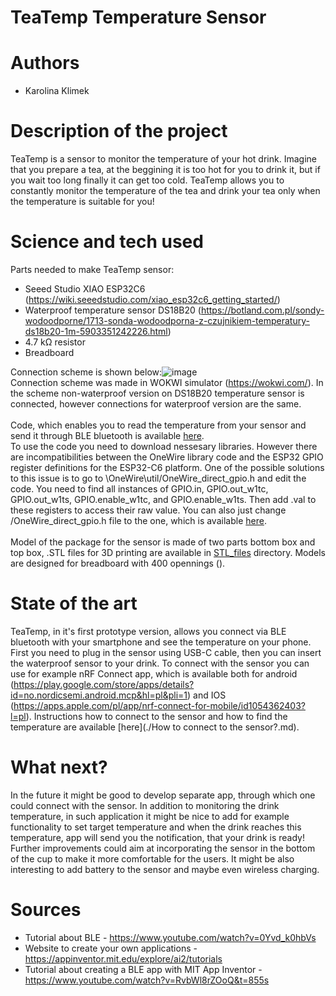 # TeaTemp Temperature Sensor
# Authors 
- Karolina Klimek
# Description of the project 
TeaTemp is a sensor to monitor the temperature of your hot drink. Imagine that you prepare a tea, at the beggining it is too hot for you to drink it, but if you wait too long finally it can get too cold. TeaTemp allows you to constantly monitor the temperature of the tea and drink your tea only when the temperature is suitable for you! 
# Science and tech used 
Parts needed to make TeaTemp sensor: <br />
- Seeed Studio XIAO ESP32C6 (https://wiki.seeedstudio.com/xiao_esp32c6_getting_started/) <br />
- Waterproof temperature sensor DS18B20 (https://botland.com.pl/sondy-wodoodporne/1713-sonda-wodoodporna-z-czujnikiem-temperatury-ds18b20-1m-5903351242226.html) <br />
- 4.7 kΩ resistor <br />
- Breadboard

Connection scheme is shown below:![image](https://github.com/user-attachments/assets/5fe416a5-7dfc-44ad-a2ea-5f58a9a82e8d) <br />
Connection scheme was made in WOKWI simulator (https://wokwi.com/). In the scheme non-waterproof version on DS18B20 temperature sensor is connected, however connections for waterproof version are the same. <br /> <br />
Code, which enables you to read the temperature from your sensor and send it through BLE bluetooth is available [here](./TeaTemp-code.ino). <br />
To use the code you need to download nessesary libraries. However there are incompatibilities between the OneWire library code and the ESP32 GPIO register definitions for the ESP32-C6 platform. One of the possible solutions to this issue is to go to \OneWire\util/OneWire_direct_gpio.h and edit the code. You need to find all instances of GPIO.in, GPIO.out_w1tc, GPIO.out_w1ts, GPIO.enable_w1tc, and GPIO.enable_w1ts. Then add .val to these registers to access their raw value. You can also just change /OneWire_direct_gpio.h file to the one, which is available [here](./OneWire_direct_gpio.h). <br /> <br />
Model of the package for the sensor is made of two parts bottom box and top box, .STL files for 3D printing are available in [STL_files](./STL_files/) directory. Models are designed for breadboard with 400 opennings ().

# State of the art 
TeaTemp, in it's first prototype version, allows you connect via BLE bluetooth with your smartphone and see the temperature on your phone. First you need to plug in the sensor using USB-C cable, then you can insert the waterproof sensor to your drink. To connect with the sensor you can use for example nRF Connect app, which is available both for android (https://play.google.com/store/apps/details?id=no.nordicsemi.android.mcp&hl=pl&pli=1) and IOS (https://apps.apple.com/pl/app/nrf-connect-for-mobile/id1054362403?l=pl). Instructions how to connect to the sensor and how to find the temperature are available [here](./How to connect to the sensor?.md).
# What next?
In the future it might be good to develop separate app, through which one could connect with the sensor. In addition to monitoring the drink temperature, in such application it might be nice to add for example functionality to set target temperature and when the drink reaches this temperature, app will send you the notification, that your drink is ready! Further improvements could aim at incorporating the sensor in the bottom of the cup to make it more comfortable for the users. It might be also interesting to add battery to the sensor and maybe even wireless charging. 
# Sources 
- Tutorial about BLE - https://www.youtube.com/watch?v=0Yvd_k0hbVs
- Website to create your own applications - https://appinventor.mit.edu/explore/ai2/tutorials
- Tutorial about creating a BLE app with MIT App Inventor - https://www.youtube.com/watch?v=RvbWl8rZOoQ&t=855s
